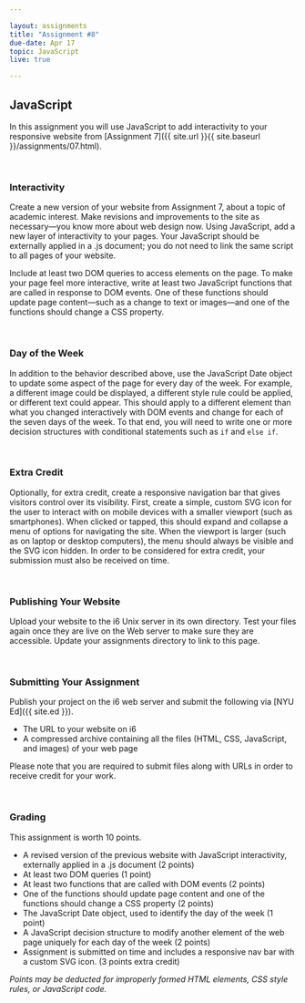 ```yaml
---

layout: assignments
title: "Assignment #8"
due-date: Apr 17
topic: JavaScript
live: true

---
```


## JavaScript
In this assignment you will use JavaScript to add interactivity to your responsive website from [Assignment 7]({{ site.url }}{{ site.baseurl }}/assignments/07.html).

<div class="section-break"><br></div>

### Interactivity
Create a new version of your website from Assignment 7, about a topic of academic interest. Make revisions and improvements to the site as necessary—you know more about web design now. Using JavaScript, add a new layer of interactivity to your pages. Your JavaScript should be externally applied in a .js document; you do not need to link the same script to all pages of your website.

Include at least two DOM queries to access elements on the page. To make your page feel more interactive, write at least two JavaScript functions that are called in response to DOM events. One of these functions should update page content—such as a change to text or images—and one of the functions should change a CSS property.

<div class="section-break"><br></div>

### Day of the Week
In addition to the behavior described above, use the JavaScript Date object to update some aspect of the page for every day of the week. For example, a different image could be displayed, a different style rule could be applied, or different text could appear. This should apply to a different element than what you changed interactively with DOM events and change for each of the seven days of the week. To that end, you will need to write one or more decision structures with conditional statements such as `if` and `else if`.

<div class="section-break"><br></div>

### Extra Credit
Optionally, for extra credit, create a responsive navigation bar that gives visitors control over its visibility. First, create a simple, custom SVG icon for the user to interact with on mobile devices with a smaller viewport (such as smartphones). When clicked or tapped, this should expand and collapse a menu of options for navigating the site. When the viewport is larger (such as on laptop or desktop computers), the menu should always be visible and the SVG icon hidden. In order to be considered for extra credit, your submission must also be received on time.

<div class="section-break"><br></div>

### Publishing Your Website
Upload your website to the i6 Unix server in its own directory. Test your files again once they are live on the Web server to make sure they are accessible. Update your assignments directory to link to this page.

<div class="section-break"><br></div>

### Submitting Your Assignment
Publish your project on the i6 web server and submit the following via [NYU Ed]({{ site.ed }}).

- The URL to your website on i6
- A compressed archive containing all the files (HTML, CSS, JavaScript, and images) of your web page  

Please note that you are required to submit files along with URLs in order to receive credit for your work.

<div class="section-break"><br></div>

### Grading
This assignment is worth 10 points.

- A revised version of the previous website with JavaScript interactivity, externally applied in a .js document (2 points)
- At least two DOM queries (1 point)
- At least two functions that are called with DOM events (2 points)
- One of the functions should update page content and one of the functions should change a CSS property (2 points)
- The JavaScript Date object, used to identify the day of the week (1 point)
- A JavaScript decision structure to modify another element of the web page uniquely for each day of the week (2 points)
- Assignment is submitted on time and includes a responsive nav bar with a custom SVG icon. (3 points extra credit)

*Points may be deducted for improperly formed HTML elements, CSS style rules, or JavaScript code.*